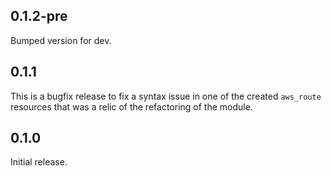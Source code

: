 ## 0.1.2-pre

Bumped version for dev.

## 0.1.1

This is a bugfix release to fix a syntax issue in one of the created `aws_route`
resources that was a relic of the refactoring of the module.

## 0.1.0

Initial release.
